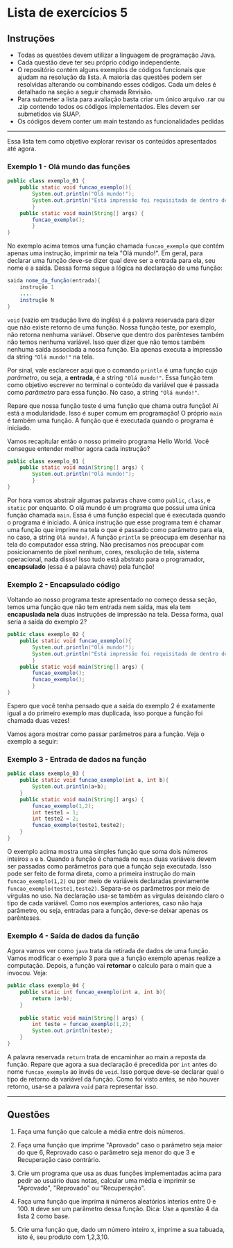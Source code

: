 # Lista de exercícios 5

## Instruções

* Todas as questões devem utilizar a linguagem de programação Java.
* Cada questão deve ter seu próprio código independente.
* O repositório contém alguns exemplos de códigos funcionais que ajudam na resolução da lista. A maioria das questões podem ser resolvidas alterando ou combinando esses códigos. Cada um deles é detalhado na seção a seguir chamada Revisão.
* Para submeter a lista para avaliação basta criar um único arquivo .rar ou .zip contendo todos os códigos implementados. Eles devem ser submetidos via SUAP.
* Os códigos devem conter um main testando as funcionalidades pedidas

---

Essa lista tem como objetivo explorar revisar os conteúdos apresentados até agora.

### Exemplo 1 - Olá mundo das funções

```java
public class exemplo_01 {
    public static void funcao_exemplo(){
        System.out.println("Olá mundo!");
        System.out.println("Está impressão foi requisitada de dentro de uma função!");
        }
    public static void main(String[] args) {
        funcao_exemplo();
        }
}
```

No exemplo acima temos uma função chamada `funcao_exemplo` que contém apenas uma instrução, imprimir na tela "Olá mundo!". Em geral, para declarar uma função deve-se dizer qual deve ser a entrada para ela, seu nome e a saída.  Dessa forma segue a lógica na declaração de uma função:

```java
saida nome_da_função(entrada){
    instrução 1
    ....
    instrução N
}
```
`void` (vazio em tradução livre do inglês) é a palavra reservada para dizer que não existe retorno de uma função.
Nossa função teste, por exemplo, não retorna nenhuma variável. Observe que dentro dos parênteses também não temos nenhuma variável. Isso quer dizer que não temos também nenhuma saída associada a nossa função. Ela apenas executa a impressão da string `"Olá mundo!"` na tela.

Por sinal, vale esclarecer aqui que o comando `println` é uma função cujo *parâmetro*, ou seja, a **entrada**, é a string `"Olá mundo!"`. Essa função tem como objetivo escrever no terminal o conteúdo da variável que é passada como *parâmetro* para essa função. No caso, a string `"Olá mundo!"`.

Repare que nossa função teste é uma função que chama outra função! Aí está a modularidade. Isso é super comum em programação! O próprio `main` é também uma função. A função que é executada quando o programa é iniciado.

Vamos recapitular então o nosso primeiro programa Hello World. Você consegue entender melhor agora cada instrução?

```java
public class exemplo_01 {
    public static void main(String[] args) {
        System.out.println("Olá mundo!");
        }
}
```

Por hora vamos abstrair algumas palavras chave como `public`, `class`, e `static` por enquanto. O olá mundo é um programa que possui uma única função chamada `main`. Essa é uma função especial que é executada quando o programa é iniciado. A única instrução que esse programa tem é chamar uma função que imprime na tela o que é passado como parâmetro para ela, no caso, a string `Olá mundo!`. A função `println` se preocupa em desenhar na tela do computador essa string. Não precisamos nos preocupar com posicionamento de pixel nenhum, cores, resolução de tela, sistema operacional, nada disso! Isso tudo está abstrato para o programador, **encapsulado** (essa é a palavra chave) pela função!

### Exemplo 2 - Encapsulado código

Voltando ao nosso programa teste apresentado no começo dessa seção, temos uma função que não tem entrada nem saída, mas ela tem **encapuslada nela** duas instruções de impressão na tela. Dessa forma, qual seria a saída do exemplo 2?

```java
public class exemplo_02 {
    public static void funcao_exemplo(){
        System.out.println("Olá mundo!");
        System.out.println("Está impressão foi requisitada de dentro de uma função!");
        }
    public static void main(String[] args) {
        funcao_exemplo();
        funcao_exemplo();
        }
}
```

Espero que você tenha pensado que a saída do exemplo 2 é exatamente igual a do primeiro exemplo mas duplicada, isso porque a função foi chamada duas vezes!

Vamos agora mostrar como passar parâmetros para a função. Veja o exemplo a seguir:

### Exemplo 3 - Entrada de dados na função

```java
public class exemplo_03 {
    public static void funcao_exemplo(int a, int b){
        System.out.println(a+b);
    }
    public static void main(String[] args) {
        funcao_exemplo(1,2);
        int teste1 = 1;
        int teste2 = 2;
        funcao_exemplo(teste1,teste2);
    }
}
```

O exemplo acima mostra uma simples função que soma dois números inteiros `a` e `b`. Quando a função é chamada no `main` duas variáveis devem ser passadas como parâmetros para que a função seja executada. Isso pode ser feito de forma direta, como a primeira instrução do main `funcao_exemplo(1,2)` ou por meio de variáveis declaradas previamente `funcao_exemplo(teste1,teste2)`. Separa-se os parâmetros por meio de vírgulas no uso. Na declaração usa-se também as vírgulas deixando claro o tipo de cada variável. Como nos exemplos anteriores, caso não haja parâmetro, ou seja, entradas para a função, deve-se deixar apenas os parênteses.

### Exemplo 4 - Saída de dados da função

Agora vamos ver como `java` trata da retirada de dados de uma função. Vamos modificar o exemplo 3 para que a função exemplo apenas realize a computação. Depois, a função vai **retornar** o calculo para o main que a invocou. Veja:

```java
public class exemplo_04 {
    public static int funcao_exemplo(int a, int b){
        return (a+b);
    }
    
    public static void main(String[] args) {
        int teste = funcao_exemplo(1,2);
        System.out.println(teste);
    }
}
```

A palavra reservada `return` trata de encaminhar ao main a reposta da função. Repare que agora a sua declaração é precedida por `int` antes do nome `funcao_exemplo` ao invés de `void`. Isso porque deve-se declarar qual o tipo de retorno da variável da função. Como foi visto antes, se não houver retorno, usa-se a palavra `void` para representar isso. 

---

## Questões


1. Faça uma função que calcule a média entre dois números.

1. Faça uma função que imprime "Aprovado" caso o parâmetro seja maior do que 6, Reprovado caso o parâmetro seja menor do que 3 e Recuperação caso contrário.

1. Crie um programa que usa as duas funções implementadas acima para pedir ao usuário duas notas, calcular uma média e imprimir se "Aprovado", "Reprovado" ou "Recuperação".

1. Faça uma função que imprima `N` números aleatórios interios entre 0 e 100. `N` deve ser um parâmetro dessa função. Dica: Use a questão 4 da lista 2 como base.

1. Crie uma função que, dado um número inteiro x, imprime a sua tabuada, isto é, seu produto com 1,2,3,10.